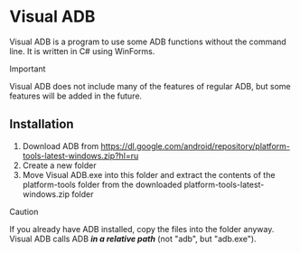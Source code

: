# Visual ADB
Visual ADB is a program to use some ADB functions without the command line. It is written in C# using WinForms.

> [!IMPORTANT]  
> Visual ADB does not include many of the features of regular ADB, but some features will be added in the future.

## Installation
1. Download ADB from <https://dl.google.com/android/repository/platform-tools-latest-windows.zip?hl=ru>
2. Create a new folder 
3. Move Visual ADB.exe into this folder and extract the contents of the platform-tools folder from the downloaded platform-tools-latest-windows.zip folder


> [!CAUTION]
> If you already have ADB installed, copy the files into the folder anyway. Visual ADB calls ADB ***in a relative path*** (not "adb", but "adb.exe"). 
